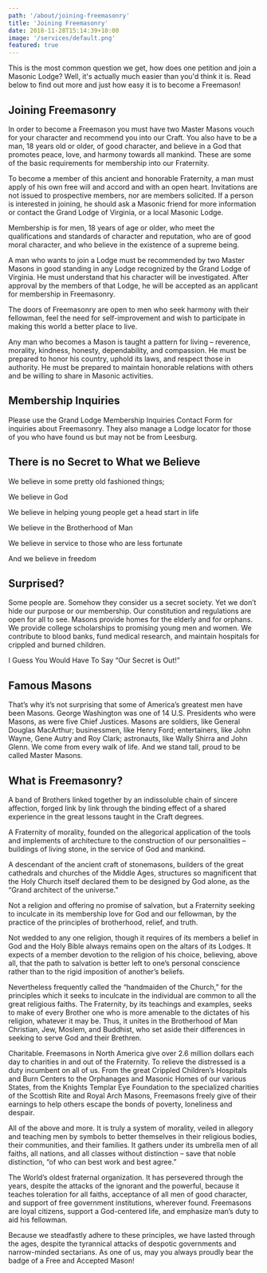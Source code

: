 ```yaml
---
path: '/about/joining-freemasonry'
title: 'Joining Freemasonry'
date: 2018-11-28T15:14:39+10:00
image: '/services/default.png'
featured: true
---
```


This is the most common question we get, how does one petition and join a Masonic Lodge? Well, it's actually much easier than you'd think it is. Read below to find out more and just how easy it is to become a Freemason!

## Joining Freemasonry

In order to become a Freemason you must have two Master Masons vouch for your character and recommend you into our Craft. You also have to be a man, 18 years old or older, of good character, and believe in a God that promotes peace, love, and harmony towards all mankind. These are some of the basic requirements for membership into our Fraternity.

To become a member of this ancient and honorable Fraternity, a man must apply of his own free will and accord and with an open heart. Invitations are not issued to prospective members, nor are members solicited. If a person is interested in joining, he should ask a Masonic friend for more information or contact the Grand Lodge of Virginia, or a local Masonic Lodge.

Membership is for men, 18 years of age or older, who meet the qualifications and standards of character and reputation, who are of good moral character, and who believe in the existence of a supreme being.

A man who wants to join a Lodge must be recommended by two Master Masons in good standing in any Lodge recognized by the Grand Lodge of Virginia. He must understand that his character will be investigated. After approval by the members of that Lodge, he will be accepted as an applicant for membership in Freemasonry.

The doors of Freemasonry are open to men who seek harmony with their fellowman, feel the need for self-improvement and wish to participate in making this world a better place to live.

Any man who becomes a Mason is taught a pattern for living – reverence, morality, kindness, honesty, dependability, and compassion. He must be prepared to honor his country, uphold its laws, and respect those in authority. He must be prepared to maintain honorable relations with others and be willing to share in Masonic activities.

## Membership Inquiries

Please use the Grand Lodge Membership Inquiries Contact Form for inquiries about Freemasonry. They also manage a Lodge locator for those of you who have found us but may not be from Leesburg.

## There is no Secret to What we Believe

We believe in some pretty old fashioned things;

We believe in God

We believe in helping young people get a head start in life

We believe in the Brotherhood of Man

We believe in service to those who are less fortunate

And we believe in freedom

## Surprised?

Some people are. Somehow they consider us a secret society. Yet we don’t hide our purpose or our membership. Our constitution and regulations are open for all to see. Masons provide homes for the elderly and for orphans. We provide college scholarships to promising young men and women. We contribute to blood banks, fund medical research, and maintain hospitals for crippled and burned children.

I Guess You Would Have To Say “Our Secret is Out!”

## Famous Masons

That’s why it’s not surprising that some of America’s greatest men have been Masons. George Washington was one of 14 U.S. Presidents who were Masons, as were five Chief Justices. Masons are soldiers, like General Douglas MacArthur; businessmen, like Henry Ford; entertainers, like John Wayne, Gene Autry and Roy Clark; astronauts, like Wally Shirra and John Glenn. We come from every walk of life. And we stand tall, proud to be called Master Masons.

## What is Freemasonry?

A band of Brothers linked together by an indissoluble chain of sincere affection, forged link by link through the binding effect of a shared experience in the great lessons taught in the Craft degrees.

A Fraternity of morality, founded on the allegorical application of the tools and implements of architecture to the construction of our personalities – buildings of living stone, in the service of God and mankind.

A descendant of the ancient craft of stonemasons, builders of the great cathedrals and churches of the Middle Ages, structures so magnificent that the Holy Church itself declared them to be designed by God alone, as the “Grand architect of the universe.”

Not a religion and offering no promise of salvation, but a Fraternity seeking to inculcate in its membership love for God and our fellowman, by the practice of the principles of brotherhood, relief, and truth.

Not wedded to any one religion, though it requires of its members a belief in God and the Holy Bible always remains open on the altars of its Lodges. It expects of a member devotion to the religion of his choice, believing, above all, that the path to salvation is better left to one’s personal conscience rather than to the rigid imposition of another’s beliefs.

Nevertheless frequently called the “handmaiden of the Church,” for the principles which it seeks to inculcate in the individual are common to all the great religious faiths. The Fraternity, by its teachings and examples, seeks to make of every Brother one who is more amenable to the dictates of his religion, whatever it may be. Thus, it unites in the Brotherhood of Man Christian, Jew, Moslem, and Buddhist, who set aside their differences in seeking to serve God and their Brethren.

Charitable. Freemasons in North America give over 2.6 million dollars each day to charities in and out of the Fraternity. To relieve the distressed is a duty incumbent on all of us. From the great Crippled Children’s Hospitals and Burn Centers to the Orphanages and Masonic Homes of our various States, from the Knights Templar Eye Foundation to the specialized charities of the Scottish Rite and Royal Arch Masons, Freemasons freely give of their earnings to help others escape the bonds of poverty, loneliness and despair.

All of the above and more. It is truly a system of morality, veiled in allegory and teaching men by symbols to better themselves in their religious bodies, their communities, and their families. It gathers under its umbrella men of all faiths, all nations, and all classes without distinction – save that noble distinction, “of who can best work and best agree.”

The World’s oldest fraternal organization. It has persevered through the years, despite the attacks of the ignorant and the powerful, because it teaches toleration for all faiths, acceptance of all men of good character, and support of free government institutions, wherever found. Freemasons are loyal citizens, support a God-centered life, and emphasize man’s duty to aid his fellowman.

Because we steadfastly adhere to these principles, we have lasted through the ages, despite the tyrannical attacks of despotic governments and narrow-minded sectarians. As one of us, may you always proudly bear the badge of a Free and Accepted Mason!
